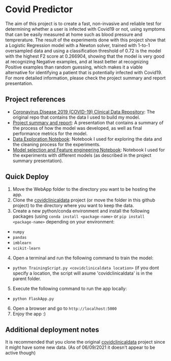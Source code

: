 # Covid Predictor
The aim of this project is to create a fast, non-invasive and reliable test for determining whether a user is infected with Covid19 or not, using symptoms that can be
easily measured at home such as blood pressure and temprerature. The result of the experiments done with this project show that a Logistic Regression model with a Newton solver, trained with 1-to-1 oversampled data and using a classification threshold of 0.72 is the model with the highest F2 score at 0.266904, showing that the model is very good at recognizing Negative examples, and at least better at recognizing Positive examples than random guessing, which makes it a viable alternative for identifying a patient that is potentially infected with Covid19. For more detailed information, please check the project summary and report presentation.

## Project references
- [Coronavirus Disease 2019 (COVID-19) Clinical Data Repository](https://github.com/mdcollab/covidclinicaldata): The original repo that contains the data I used to build my model.
- [Project summary and report](https://github.com/Sir-Slade/covid_prediction_project/blob/master/Covid_Predictor_Report.odp): A presentation that contains a summary of the process of how the model was developed, as well as final performance metrics for the model.
- [Data Exploration Notebook](https://github.com/Sir-Slade/covid_prediction_project/blob/master/DataExploration.ipynb): Notebook I used for exploring the data and the cleaning process for the experiments.
- [Model selection and Feature engineering Notebook](https://github.com/Sir-Slade/covid_prediction_project/blob/master/PredictorExperiments.ipynb): Notebook I used for the experiments with different models (as described in the project summary presentation).

## Quick Deploy

1.  Move the WebApp folder to the directory you want to be hosting the app.
2.  Clone the [covidclinicaldata](https://github.com/mdcollab/covidclinicaldata) project (or move the folder in this github project) to the directory where you want to keep the data.
3.  Create a new python/conda environment and install the following packages (using `conda install <package-name>` or `pip install <package-name>` depending on your environment:
  - `numpy`
  - `pandas`
  - `imblearn`
  - `scikit-learn`
4.  Open a terminal and run the following command to train the model:
  - `python TrainingScript.py <covidclinicaldata location>` (if you dont specify a location, the script will asume 'covidclinicaldata' is in the parent folder.
5.  Execute the following command to run the app locally:
  - `python FlaskApp.py`
6.  Open a browser and go to `http://localhost:5000`
7.  Enjoy the app :)

## Additional deployment notes
It is recommended that you clone the original [covidclinicaldata](https://github.com/mdcollab/covidclinicaldata) project since it might have some new data. (As of 06/09/2021 it doesn't appear to be active though)





